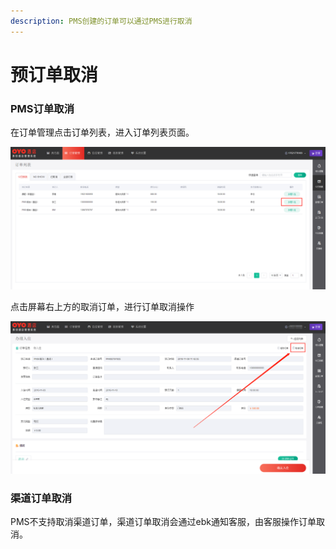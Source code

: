 ```yaml
---
description: PMS创建的订单可以通过PMS进行取消
---
```


# 预订单取消

### PMS订单取消

在订单管理点击订单列表，进入订单列表页面。

![&#x70B9;&#x51FB;&#x9700;&#x8981;&#x53D6;&#x6D88;&#x8BA2;&#x5355;&#x7684;&#x529E;&#x7406;&#x5165;&#x4F4F;&#x6309;&#x94AE;&#xFF0C;&#x8FDB;&#x5165;&#x9884;&#x8BA2;&#x5355;&#x8BE6;&#x60C5;](../../.gitbook/assets/image%20%2888%29.png)

点击屏幕右上方的取消订单，进行订单取消操作

![&#x70B9;&#x51FB;&#x53D6;&#x6D88;&#x8BA2;&#x5355;](../../.gitbook/assets/image%20%2811%29.png)

### 渠道订单取消

PMS不支持取消渠道订单，渠道订单取消会通过ebk通知客服，由客服操作订单取消。  


